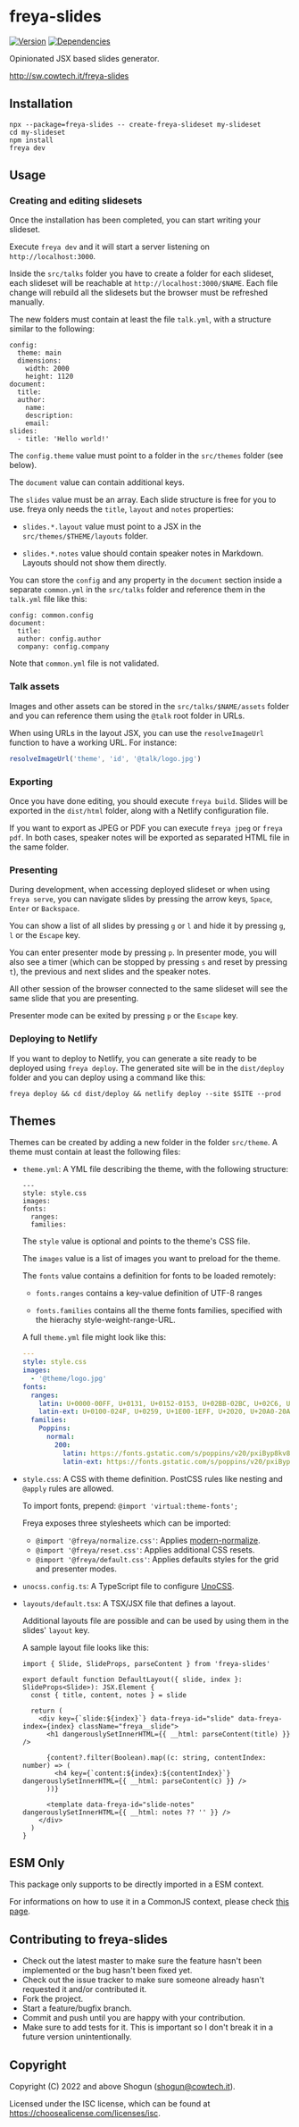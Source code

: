 # freya-slides

[![Version](https://img.shields.io/npm/v/freya-slides.svg)](https://npm.im/freya-slides)
[![Dependencies](https://img.shields.io/librariesio/release/npm/freya-slides)](https://libraries.io/npm/freya-slides)

Opinionated JSX based slides generator.

http://sw.cowtech.it/freya-slides

## Installation

```
npx --package=freya-slides -- create-freya-slideset my-slideset
cd my-slideset
npm install
freya dev
```

## Usage

### Creating and editing slidesets

Once the installation has been completed, you can start writing your slideset.

Execute `freya dev` and it will start a server listening on `http://localhost:3000`.

Inside the `src/talks` folder you have to create a folder for each slideset, each slideset will be reachable at `http://localhost:3000/$NAME`.
Each file change will rebuild all the slidesets but the browser must be refreshed manually.

The new folders must contain at least the file `talk.yml`, with a structure similar to the following:

```
config:
  theme: main
  dimensions:
    width: 2000
    height: 1120
document:
  title:
  author:
    name:
    description:
    email:
slides:
  - title: 'Hello world!'
```

The `config.theme` value must point to a folder in the `src/themes` folder (see below).

The `document` value can contain additional keys.

The `slides` value must be an array. Each slide structure is free for you to use. freya only needs the `title`, `layout` and `notes` properties:

- `slides.*.layout` value must point to a JSX in the `src/themes/$THEME/layouts` folder.

- `slides.*.notes` value should contain speaker notes in Markdown. Layouts should not show them directly.

You can store the `config` and any property in the `document` section inside a separate `common.yml` in the `src/talks` folder and reference them in the `talk.yml` file like this:

```
config: common.config
document:
  title:
  author: config.author
  company: config.company
```

Note that `common.yml` file is not validated.

### Talk assets

Images and other assets can be stored in the `src/talks/$NAME/assets` folder and you can reference them using the `@talk` root folder in URLs.

When using URLs in the layout JSX, you can use the `resolveImageUrl` function to have a working URL. For instance:

```javascript
resolveImageUrl('theme', 'id', '@talk/logo.jpg')
```

### Exporting

Once you have done editing, you should execute `freya build`. Slides will be exported in the `dist/html` folder, along with a Netlify configuration file.

If you want to export as JPEG or PDF you can execute `freya jpeg` or `freya pdf`. In both cases, speaker notes will be exported as separated HTML file in the same folder.

### Presenting

During development, when accessing deployed slideset or when using `freya serve`, you can navigate slides by pressing the arrow keys, `Space`, `Enter` or `Backspace`.

You can show a list of all slides by pressing `g` or `l` and hide it by pressing `g`, `l` or the `Escape` key.

You can enter presenter mode by pressing `p`. In presenter mode, you will also see a timer (which can be stopped by pressing `s` and reset by pressing `t`), the previous and next slides and the speaker notes.

All other session of the browser connected to the same slideset will see the same slide that you are presenting.

Presenter mode can be exited by pressing `p` or the `Escape` key.

### Deploying to Netlify

If you want to deploy to Netlify, you can generate a site ready to be deployed using `freya deploy`. The generated site will be in the `dist/deploy` folder and you can deploy using a command like this:

```shell
freya deploy && cd dist/deploy && netlify deploy --site $SITE --prod
```

## Themes

Themes can be created by adding a new folder in the folder `src/theme`.
A theme must contain at least the following files:

- `theme.yml`: A YML file describing the theme, with the following structure:

  ```
  ---
  style: style.css
  images:
  fonts:
    ranges:
    families:
  ```

  The `style` value is optional and points to the theme's CSS file.

  The `images` value is a list of images you want to preload for the theme.

  The `fonts` value contains a definition for fonts to be loaded remotely:

  - `fonts.ranges` contains a key-value definition of UTF-8 ranges

  - `fonts.families` contains all the theme fonts families, specified with the hierachy style-weight-range-URL.

  A full `theme.yml` file might look like this:

  ```yaml
  ---
  style: style.css
  images:
    - '@theme/logo.jpg'
  fonts:
    ranges:
      latin: U+0000-00FF, U+0131, U+0152-0153, U+02BB-02BC, U+02C6, U+02DA, U+02DC, U+2000-206F, U+2074, U+20AC, U+2122, U+2191, U+2193, U+2212, U+2215, U+FEFF, U+FFFD
      latin-ext: U+0100-024F, U+0259, U+1E00-1EFF, U+2020, U+20A0-20AB, U+20AD-20CF, U+2113, U+2C60-2C7F, U+A720-A7FF
    families:
      Poppins:
        normal:
          200:
            latin: https://fonts.gstatic.com/s/poppins/v20/pxiByp8kv8JHgFVrLFj_Z1xlFd2JQEk.woff2
            latin-ext: https://fonts.gstatic.com/s/poppins/v20/pxiByp8kv8JHgFVrLFj_Z1JlFd2JQEl8qw.woff2
  ```

- `style.css`: A CSS with theme definition. PostCSS rules like nesting and `@apply` rules are allowed.

  To import fonts, prepend: `@import 'virtual:theme-fonts';`

  Freya exposes three stylesheets which can be imported:

  - `@import '@freya/normalize.css'`: Applies [modern-normalize](https://github.com/sindresorhus/modern-normalize).
  - `@import '@freya/reset.css'`: Applies additional CSS resets.
  - `@import '@freya/default.css'`: Applies defaults styles for the grid and presenter modes.

- `unocss.config.ts`: A TypeScript file to configure [UnoCSS](https://github.com/unocss/unocss).

- `layouts/default.tsx`: A TSX/JSX file that defines a layout.

  Additional layouts file are possible and can be used by using them in the slides' `layout` key.

  A sample layout file looks like this:

  ```tsx
  import { Slide, SlideProps, parseContent } from 'freya-slides'

  export default function DefaultLayout({ slide, index }: SlideProps<Slide>): JSX.Element {
    const { title, content, notes } = slide

    return (
      <div key={`slide:${index}`} data-freya-id="slide" data-freya-index={index} className="freya__slide">
        <h1 dangerouslySetInnerHTML={{ __html: parseContent(title) }} />

        {content?.filter(Boolean).map((c: string, contentIndex: number) => (
          <h4 key={`content:${index}:${contentIndex}`} dangerouslySetInnerHTML={{ __html: parseContent(c) }} />
        ))}

        <template data-freya-id="slide-notes" dangerouslySetInnerHTML={{ __html: notes ?? '' }} />
      </div>
    )
  }
  ```

## ESM Only

This package only supports to be directly imported in a ESM context.

For informations on how to use it in a CommonJS context, please check [this page](https://gist.github.com/ShogunPanda/fe98fd23d77cdfb918010dbc42f4504d).

## Contributing to freya-slides

- Check out the latest master to make sure the feature hasn't been implemented or the bug hasn't been fixed yet.
- Check out the issue tracker to make sure someone already hasn't requested it and/or contributed it.
- Fork the project.
- Start a feature/bugfix branch.
- Commit and push until you are happy with your contribution.
- Make sure to add tests for it. This is important so I don't break it in a future version unintentionally.

## Copyright

Copyright (C) 2022 and above Shogun (shogun@cowtech.it).

Licensed under the ISC license, which can be found at https://choosealicense.com/licenses/isc.
